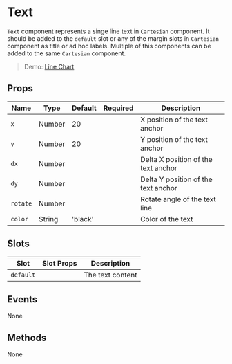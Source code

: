 # Text

`Text` component represents a singe line text in `Cartesian` component. It should be added to the `default` slot or any of the margin slots in `Cartesian` component as title or ad hoc labels. Multiple of this components can be added to the same `Cartesian` component.

> Demo: [Line Chart](/gallery/LineChart)

## Props

Name             | Type       | Default      | Required | Description
---------------- | ---------- | ------------ | -------- | -----------------------
`x`              | Number     | 20           |          | X position of the text anchor
`y`              | Number     | 20           |          | Y position of the text anchor
`dx`             | Number     |              |          | Delta X position of the text anchor
`dy`             | Number     |              |          | Delta Y position of the text anchor
`rotate`         | Number     |              |          | Rotate angle of the text line
`color`          | String     | 'black'      |          | Color of the text


## Slots

Slot             | Slot Props       | Description
---------------- | ---------------- | -----------------------
`default`        |                  | The text content


## Events

None

## Methods

None